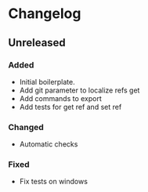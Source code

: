 # Changelog

## Unreleased

### Added

- Initial boilerplate.
- Add git parameter to localize refs get
- Add commands to export
- Add tests for get ref and set ref

### Changed

- Automatic checks

### Fixed

- Fix tests on windows
